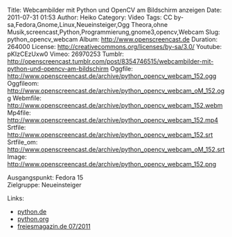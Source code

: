 Title: Webcambilder mit Python und OpenCV am Bildschirm anzeigen
Date: 2011-07-31 01:53
Author: Heiko
Category: Video
Tags: CC by-sa,Fedora,Gnome,Linux,Neueinsteiger,Ogg Theora,ohne Musik,screencast,Python,Programmierung,gnome3,opencv,Webcam
Slug: python_opencv_webcam
Album: http://www.openscreencast.de
Duration: 264000
License: http://creativecommons.org/licenses/by-sa/3.0/
Youtube: pKIzCEzUxw0
Vimeo: 26970253
Tumblr: http://openscreencast.tumblr.com/post/8354746515/webcambilder-mit-python-und-opencv-am-bildschirm
Oggfile: http://www.openscreencast.de/archive/python_opencv_webcam_152.ogg
Oggfileom: http://www.openscreencast.de/archive/python_opencv_webcam_oM_152.ogg
Webmfile: http://www.openscreencast.de/archive/python_opencv_webcam_152.webm
Mp4file: http://www.openscreencast.de/archive/python_opencv_webcam_152.mp4
Srtfile: http://www.openscreencast.de/archive/python_opencv_webcam_152.srt
Srtfile_om: http://www.openscreencast.de/archive/python_opencv_webcam_oM_152.srt
Image: http://www.openscreencast.de/archive/python_opencv_webcam_152.png

Ausgangspunkt: Fedora 15  
Zielgruppe: Neueinsteiger  

Links:

  * [python.de](http://www.python.de "Link zu Python.de" )
  * [python.org](http://www.python.org "Link zu Python.org" )
  * [freiesmagazin.de 07/2011](http://www.freiesmagazin.de/freiesMagazin-2011-07 "Link zu freiesmagazin.de" )

